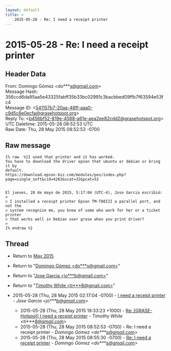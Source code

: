 ```yaml
---
layout: default
title: >
    2015-05-28 - Re: I need a receipt printer
---
```


# 2015-05-28 - Re: I need a receipt printer

## Header Data

From: Domingo Gómez \<do***s@gmail.com\><br>
Message Hash: 356ccd6da95aa5e43325fabff35b33bc02991c3bacbbed09ffb7f63594e53fc4<br>
Message ID: \<541157b7-20aa-48ff-aaa0-c9d5c8e0ecfa@grasehotspot.org\><br>
Reply To: \<b456bf52-819e-4588-a61e-aea2ee82cdd2@grasehotspot.org\><br>
UTC Datetime: 2015-05-28 08:52:53 UTC<br>
Raw Date: Thu, 28 May 2015 08:52:53 -0700<br>

## Raw message

```
{% raw  %}I used that printer and it has worked.
You have to download the driver epson that ubuntu or debian or bring it by 
default.
https://download.epson-biz.com/modules/pos/index.php?page=single_soft&cid=4263&scat=32&pcat=52


El jueves, 28 de mayo de 2015, 5:17:04 (UTC-4), Jose Garcia escribió:
>
> I installed a receipt printer Epson TM-T88III a parallel port, and not the 
> system recognize me, you know of some who work for her or a ticket printer 
> that works well in Debian user grase when you print driver?
>
{% endraw %}
```

## Thread

+ Return to [May 2015](/archive/2015/05)

+ Return to "[Domingo Gómez <do***s<span>@</span>gmail.com>](/authors/do___s_at_gmail_com)"
+ Return to "[Jose Garcia <jo***b<span>@</span>gmail.com>](/authors/jo___b_at_gmail_com)"
+ Return to "[Timothy White <ti***8<span>@</span>gmail.com>](/authors/ti___8_at_gmail_com)"

+ 2015-05-28 (Thu, 28 May 2015 02:17:04 -0700) - [I need a receipt printer](/archive/2015/05/b718232d2f4e951c4e98236e096ec557a522c3decda670ed02921a8047b35fdc) - _Jose Garcia \<jo***b@gmail.com\>_
  + 2015-05-28 (Thu, 28 May 2015 19:33:23 +1000) - [Re: [GRASE-Hotspot] I need a receipt printer](/archive/2015/05/96c9c7017305cdef3433482a99c4a69844ad7fb1c910e128e5e3d3c64903137a) - _Timothy White \<ti***8@gmail.com\>_
  + 2015-05-28 (Thu, 28 May 2015 08:52:53 -0700) - Re: I need a receipt printer - _Domingo Gómez \<do***s@gmail.com\>_
  + 2015-05-28 (Thu, 28 May 2015 08:55:30 -0700) - [Re: I need a receipt printer](/archive/2015/05/ff11ef37b12e37fefaaab05ede24a089ab6a0185ca299dc6cfbf994426877d0e) - _Domingo Gómez \<do***s@gmail.com\>_

